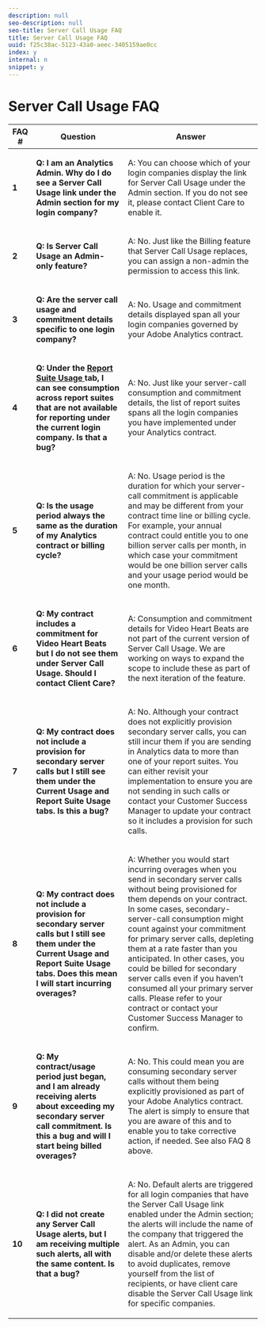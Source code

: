 ```yaml
---
description: null
seo-description: null
seo-title: Server Call Usage FAQ
title: Server Call Usage FAQ
uuid: f25c38ac-5123-43a0-aeec-3405159ae0cc
index: y
internal: n
snippet: y
---
```


# Server Call Usage FAQ

<table id="table_10384E2010B849708AE9462BB2B43438"> 
 <thead> 
  <tr> 
   <th colname="col01" class="entry"> FAQ # </th> 
   <th colname="col1" class="entry"> Question </th> 
   <th colname="col2" class="entry"> Answer </th> 
  </tr> 
 </thead>
 <tbody> 
  <tr> 
   <td colname="col01"> <p><b>1</b> </p> </td> 
   <td colname="col1"> <p><b>Q: I am an Analytics Admin. Why do I do see a Server Call Usage link under the Admin section for my login company?</b> </p> </td> 
   <td colname="col2"> <p>A: You can choose which of your login companies display the link for Server Call Usage under the Admin section. If you do not see it, please contact Client Care to enable it. </p> </td> 
  </tr> 
  <tr> 
   <td colname="col01"> <p><b>2</b> </p> </td> 
   <td colname="col1"> <p><b>Q: Is <a> Server Call Usage </a> an Admin-only feature? </b> </p> </td> 
   <td colname="col2"> <p>A: No. Just like the Billing feature that Server Call Usage replaces, you can assign a non-admin the permission to access this link. </p> </td> 
  </tr> 
  <tr> 
   <td colname="col01"> <p><b>3</b> </p> </td> 
   <td colname="col1"> <p><b>Q: Are the server call usage and commitment details specific to one login company?</b> </p> </td> 
   <td colname="col2"> <p>A: No. Usage and commitment details displayed span all your login companies governed by your Adobe Analytics contract. </p> </td> 
  </tr> 
  <tr> 
   <td colname="col01"> <p><b>4</b> </p> </td> 
   <td colname="col1"> <p><b>Q: Under the <a href="../c_server_call_usage/report_suite_usage.md#concept_E50FA5BD93404EB8B2FE954F658FDAFD" format="dita" scope="local"> Report Suite Usage </a> tab, I can see consumption across report suites that are not available for reporting under the current login company. Is that a bug? </b> </p> </td> 
   <td colname="col2"> <p>A: No. Just like your server-call consumption and commitment details, the list of report suites spans all the login companies you have implemented under your Analytics contract. </p> </td> 
  </tr> 
  <tr> 
   <td colname="col01"> <p><b>5</b> </p> </td> 
   <td colname="col1"> <p><b>Q: Is the usage period always the same as the duration of my Analytics contract or billing cycle? </b> </p> </td> 
   <td colname="col2"> <p>A: No. Usage period is the duration for which your server-call commitment is applicable and may be different from your contract time line or billing cycle. For example, your annual contract could entitle you to one billion server calls per month, in which case your commitment would be one billion server calls and your usage period would be one month. </p> </td> 
  </tr> 
  <tr> 
   <td colname="col01"> <p><b>6</b> </p> </td> 
   <td colname="col1"> <p><b>Q: My contract includes a commitment for Video Heart Beats but I do not see them under Server Call Usage. Should I contact Client Care?</b> </p> </td> 
   <td colname="col2"> <p>A: Consumption and commitment details for Video Heart Beats are not part of the current version of Server Call Usage. We are working on ways to expand the scope to include these as part of the next iteration of the feature. </p> </td> 
  </tr> 
  <tr> 
   <td colname="col01"> <p><b>7</b> </p> </td> 
   <td colname="col1"> <p><b>Q: My contract does not include a provision for secondary server calls but I still see them under the Current Usage and Report Suite Usage tabs. Is this a bug? </b> </p> </td> 
   <td colname="col2"> <p>A: No. Although your contract does not explicitly provision secondary server calls, you can still incur them if you are sending in Analytics data to more than one of your report suites. You can either revisit your implementation to ensure you are not sending in such calls or contact your Customer Success Manager to update your contract so it includes a provision for such calls. </p> </td> 
  </tr> 
  <tr> 
   <td colname="col01"> <p><b>8</b> </p> </td> 
   <td colname="col1"> <p><b>Q: My contract does not include a provision for secondary server calls but I still see them under the Current Usage and Report Suite Usage tabs. Does this mean I will start incurring overages?</b> </p> </td> 
   <td colname="col2"> <p>A: Whether you would start incurring overages when you send in secondary server calls without being provisioned for them depends on your contract. In some cases, secondary-server-call consumption might count against your commitment for primary server calls, depleting them at a rate faster than you anticipated. In other cases, you could be billed for secondary server calls even if you haven’t consumed all your primary server calls. Please refer to your contract or contact your Customer Success Manager to confirm. </p> </td> 
  </tr> 
  <tr> 
   <td colname="col01"> <p><b>9</b> </p> </td> 
   <td colname="col1"> <p><b>Q: My contract/usage period just began, and I am already receiving alerts about exceeding my secondary server call commitment. Is this a bug and will I start being billed overages? </b> </p> </td> 
   <td colname="col2"> <p>A: No. This could mean you are consuming secondary server calls without them being explicitly provisioned as part of your Adobe Analytics contract. The alert is simply to ensure that you are aware of this and to enable you to take corrective action, if needed. See also FAQ 8 above. </p> </td> 
  </tr> 
  <tr> 
   <td colname="col01"> <p><b>10</b> </p> </td> 
   <td colname="col1"> <p><b>Q: I did not create any Server Call Usage alerts, but I am receiving multiple such alerts, all with the same content. Is that a bug? </b> </p> </td> 
   <td colname="col2"> <p>A: No. Default alerts are triggered for all login companies that have the Server Call Usage link enabled under the Admin section; the alerts will include the name of the company that triggered the alert. As an Admin, you can disable and/or delete these alerts to avoid duplicates, remove yourself from the list of recipients, or have client care disable the Server Call Usage link for specific companies. </p> </td> 
  </tr> 
 </tbody> 
</table>

